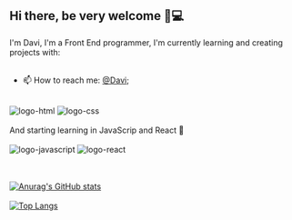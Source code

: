 ## Hi there, be very welcome 👋💻

 I'm Davi, I'm a Front End programmer, I'm currently learning and creating projects with: 
<br>
<br>
- 📫 How to reach me: [@Davi](https://www.linkedin.com/in/davi-izidoro/);


<br />
<img  src="https://img.icons8.com/color/2x/html-5.png" alt="logo-html" widht="100">
<img src="https://img.icons8.com/color/2x/css3.png" alt="logo-css" widht="100">
<br> 
<br> 
And starting learning in JavaScrip and React 📝
<br> 
<br>
<img src="https://img.shields.io/badge/JavaScript-F7DF1E?style=for-the-badge&logo=javascript&logoColor=black" alt="logo-javascript">
<img src="https://img.shields.io/badge/React-20232A?style=for-the-badge&logo=react&logoColor=61DAFB" alt="logo-react">
<br>
<br>
<br>

[![Anurag's GitHub stats](https://github-readme-stats.vercel.app/api?username=Davi22D&theme=blue-green)](https://github.com/anuraghazra/github-readme-stats)
<br>
<br>
[![Top Langs](https://github-readme-stats.vercel.app/api/top-langs/?username=Davi22D&theme=blue-green)](https://github.com/anuraghazra/github-readme-stats)
